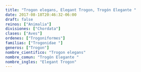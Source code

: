```yaml
---
title: "Trogon elegans, Elegant Trogon, Trogón Elegante "
date: 2017-08-18T20:46:32-06:00
draft: false
reinos: ["Animalia"]
divisiones: ["Chordata"]
clases: ["Aves"]
ordenes: ["Trogoniformes"]
familias: ["Trogonidae "]
generos: ["Trogon"]
nombre_cientifico: "Trogon elegans"
nombre_comun: "Trogón Elegante "
nombre_ingles: "Elegant Trogon"
---
```

